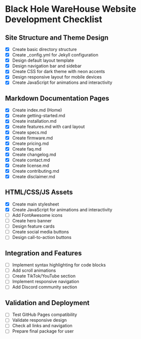 # Black Hole WareHouse Website Development Checklist

## Site Structure and Theme Design
- [x] Create basic directory structure
- [x] Create _config.yml for Jekyll configuration
- [x] Design default layout template
- [x] Design navigation bar and sidebar
- [x] Create CSS for dark theme with neon accents
- [x] Design responsive layout for mobile devices
- [x] Create JavaScript for animations and interactivity

## Markdown Documentation Pages
- [x] Create index.md (Home)
- [x] Create getting-started.md
- [x] Create installation.md
- [x] Create features.md with card layout
- [x] Create specs.md
- [x] Create firmware.md
- [x] Create pricing.md
- [x] Create faq.md
- [x] Create changelog.md
- [x] Create contact.md
- [x] Create license.md
- [x] Create contributing.md
- [x] Create disclaimer.md

## HTML/CSS/JS Assets
- [x] Create main stylesheet
- [x] Create JavaScript for animations and interactivity
- [ ] Add FontAwesome icons
- [ ] Create hero banner
- [ ] Design feature cards
- [ ] Create social media buttons
- [ ] Design call-to-action buttons

## Integration and Features
- [ ] Implement syntax highlighting for code blocks
- [ ] Add scroll animations
- [ ] Create TikTok/YouTube section
- [ ] Implement responsive navigation
- [ ] Add Discord community section

## Validation and Deployment
- [ ] Test GitHub Pages compatibility
- [ ] Validate responsive design
- [ ] Check all links and navigation
- [ ] Prepare final package for user
